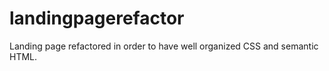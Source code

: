 # landingpagerefactor
Landing page refactored in order to have well organized CSS and semantic HTML.
